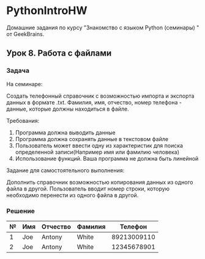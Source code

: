 # PythonIntroHW

Домашние задания по курсу "Знакомство с языком Python (семинары)
" от GeekBrains.

## Урок 8. Работа с файлами

### Задача

На семинаре:

Создать телефонный справочник с
возможностью импорта и экспорта данных в
формате .txt. Фамилия, имя, отчество, номер
телефона - данные, которые должны находиться
в файле.

Требования:

1. Программа должна выводить данные
2. Программа должна сохранять данные в
текстовом файле
3. Пользователь может ввести одну из
характеристик для поиска определенной
записи(Например имя или фамилию
человека)
4. Использование функций. Ваша программа
не должна быть линейной

Задание для самостоятельного выполнения:

Дополнить справочник возможностью копирования данных из одного файла в другой. Пользователь вводит номер строки, которую необходимо перенести из одного файла в другой.

### Решение

| № | Имя | Отчество | Фамилия | Телефон     | 
|---|-----|----------|---------|-------------|
| 1 | Joe | Antony   | White   | 89213009110 | 
| 2 | Joe | Antony   | White   | 12345678901 | 